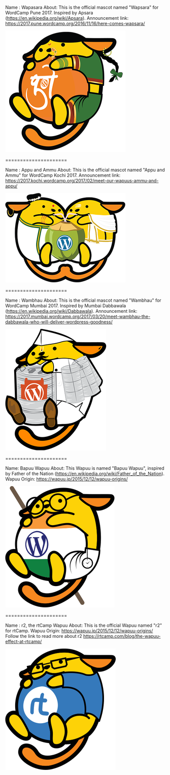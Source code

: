 Name : Wapasara
About: This is the official mascot named "Wapsara" for WordCamp Pune 2017. Inspired by Apsara (https://en.wikipedia.org/wiki/Apsara).
Announcement link: https://2017.pune.wordcamp.org/2016/11/16/here-comes-wapsara/

![This is the official mascot named "Wapsara" for WordCamp Pune 2017.](https://raw.githubusercontent.com/ganeshkerkar/wapuu-gk/master/wapsara.png)

=====================

Name : Appu and Ammu
About: This is the official mascot named "Appu and Ammu" for WordCamp Kochi 2017.
Announcement link: https://2017.kochi.wordcamp.org/2017/02/meet-our-wapuus-ammu-and-appu/

![This is the official mascot named "Appu and Ammu" for WordCamp Kochi 2017.](https://raw.githubusercontent.com/ganeshkerkar/wapuu-gk/master/ammuappu.png)

=====================

Name : Wambhau
About: This is the official mascot named "Wambhau" for WordCamp Mumbai 2017. Inspired by Mumbai Dabbawala (https://en.wikipedia.org/wiki/Dabbawala).
Announcement link: https://2017.mumbai.wordcamp.org/2017/03/20/meet-wambhau-the-dabbawala-who-will-deliver-wordpress-goodness/

![This is the official mascot named "Wambhau" for WordCamp Mumbai 2017.](https://raw.githubusercontent.com/ganeshkerkar/wapuu-gk/master/wambhau.png)

=====================

Name: Bapuu Wapuu
About: This Wapuu is named "Bapuu Wapuu", inspired by Father of the Nation (https://en.wikipedia.org/wiki/Father_of_the_Nation).
Wapuu Origin: https://wapuu.jp/2015/12/12/wapuu-origins/

![This Wapuu is named "Bapuu Wapuu", inspired by Father of the Nation.](https://raw.githubusercontent.com/ganeshkerkar/wapuu-gk/master/bapuu-wapuu.png)

=====================

Name : r2, the rtCamp Wapuu
About: This is the official Wapuu named "r2" for rtCamp.
Wapuu Origin: https://wapuu.jp/2015/12/12/wapuu-origins/
Follow the link to read more about r2 https://rtcamp.com/blog/the-wapuu-effect-at-rtcamp/

![This is the official Wapuu named "r2" for rtCamp.](https://raw.githubusercontent.com/ganeshkerkar/wapuu-gk/master/r2-wapuu.png)
